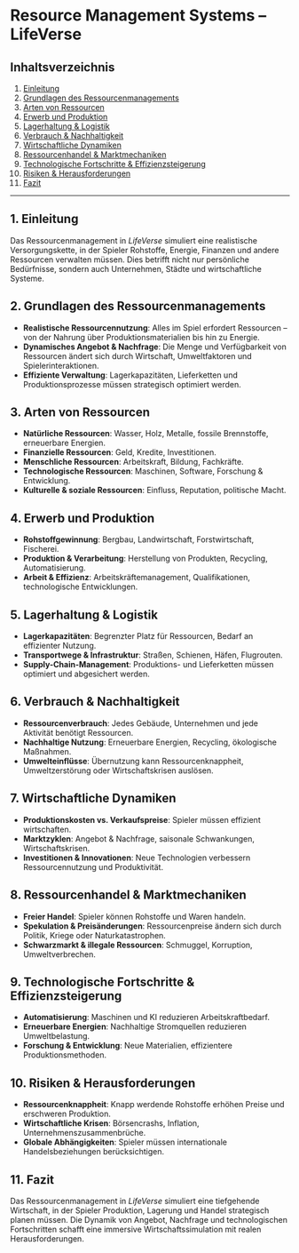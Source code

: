 # Resource Management Systems – LifeVerse

## Inhaltsverzeichnis
1. [Einleitung](#einleitung)
2. [Grundlagen des Ressourcenmanagements](#grundlagen-des-ressourcenmanagements)
3. [Arten von Ressourcen](#arten-von-ressourcen)
4. [Erwerb und Produktion](#erwerb-und-produktion)
5. [Lagerhaltung & Logistik](#lagerhaltung--logistik)
6. [Verbrauch & Nachhaltigkeit](#verbrauch--nachhaltigkeit)
7. [Wirtschaftliche Dynamiken](#wirtschaftliche-dynamiken)
8. [Ressourcenhandel & Marktmechaniken](#ressourcenhandel--marktmechaniken)
9. [Technologische Fortschritte & Effizienzsteigerung](#technologische-fortschritte--effizienzsteigerung)
10. [Risiken & Herausforderungen](#risiken--herausforderungen)
11. [Fazit](#fazit)

---

## 1. Einleitung

Das Ressourcenmanagement in *LifeVerse* simuliert eine realistische Versorgungskette, in der Spieler Rohstoffe, Energie, Finanzen und andere Ressourcen verwalten müssen. Dies betrifft nicht nur persönliche Bedürfnisse, sondern auch Unternehmen, Städte und wirtschaftliche Systeme.

## 2. Grundlagen des Ressourcenmanagements

- **Realistische Ressourcennutzung**: Alles im Spiel erfordert Ressourcen – von der Nahrung über Produktionsmaterialien bis hin zu Energie.
- **Dynamisches Angebot & Nachfrage**: Die Menge und Verfügbarkeit von Ressourcen ändert sich durch Wirtschaft, Umweltfaktoren und Spielerinteraktionen.
- **Effiziente Verwaltung**: Lagerkapazitäten, Lieferketten und Produktionsprozesse müssen strategisch optimiert werden.

## 3. Arten von Ressourcen

- **Natürliche Ressourcen**: Wasser, Holz, Metalle, fossile Brennstoffe, erneuerbare Energien.
- **Finanzielle Ressourcen**: Geld, Kredite, Investitionen.
- **Menschliche Ressourcen**: Arbeitskraft, Bildung, Fachkräfte.
- **Technologische Ressourcen**: Maschinen, Software, Forschung & Entwicklung.
- **Kulturelle & soziale Ressourcen**: Einfluss, Reputation, politische Macht.

## 4. Erwerb und Produktion

- **Rohstoffgewinnung**: Bergbau, Landwirtschaft, Forstwirtschaft, Fischerei.
- **Produktion & Verarbeitung**: Herstellung von Produkten, Recycling, Automatisierung.
- **Arbeit & Effizienz**: Arbeitskräftemanagement, Qualifikationen, technologische Entwicklungen.

## 5. Lagerhaltung & Logistik

- **Lagerkapazitäten**: Begrenzter Platz für Ressourcen, Bedarf an effizienter Nutzung.
- **Transportwege & Infrastruktur**: Straßen, Schienen, Häfen, Flugrouten.
- **Supply-Chain-Management**: Produktions- und Lieferketten müssen optimiert und abgesichert werden.

## 6. Verbrauch & Nachhaltigkeit

- **Ressourcenverbrauch**: Jedes Gebäude, Unternehmen und jede Aktivität benötigt Ressourcen.
- **Nachhaltige Nutzung**: Erneuerbare Energien, Recycling, ökologische Maßnahmen.
- **Umwelteinflüsse**: Übernutzung kann Ressourcenknappheit, Umweltzerstörung oder Wirtschaftskrisen auslösen.

## 7. Wirtschaftliche Dynamiken

- **Produktionskosten vs. Verkaufspreise**: Spieler müssen effizient wirtschaften.
- **Marktzyklen**: Angebot & Nachfrage, saisonale Schwankungen, Wirtschaftskrisen.
- **Investitionen & Innovationen**: Neue Technologien verbessern Ressourcennutzung und Produktivität.

## 8. Ressourcenhandel & Marktmechaniken

- **Freier Handel**: Spieler können Rohstoffe und Waren handeln.
- **Spekulation & Preisänderungen**: Ressourcenpreise ändern sich durch Politik, Kriege oder Naturkatastrophen.
- **Schwarzmarkt & illegale Ressourcen**: Schmuggel, Korruption, Umweltverbrechen.

## 9. Technologische Fortschritte & Effizienzsteigerung

- **Automatisierung**: Maschinen und KI reduzieren Arbeitskraftbedarf.
- **Erneuerbare Energien**: Nachhaltige Stromquellen reduzieren Umweltbelastung.
- **Forschung & Entwicklung**: Neue Materialien, effizientere Produktionsmethoden.

## 10. Risiken & Herausforderungen

- **Ressourcenknappheit**: Knapp werdende Rohstoffe erhöhen Preise und erschweren Produktion.
- **Wirtschaftliche Krisen**: Börsencrashs, Inflation, Unternehmenszusammenbrüche.
- **Globale Abhängigkeiten**: Spieler müssen internationale Handelsbeziehungen berücksichtigen.

## 11. Fazit

Das Ressourcenmanagement in *LifeVerse* simuliert eine tiefgehende Wirtschaft, in der Spieler Produktion, Lagerung und Handel strategisch planen müssen. Die Dynamik von Angebot, Nachfrage und technologischen Fortschritten schafft eine immersive Wirtschaftssimulation mit realen Herausforderungen.